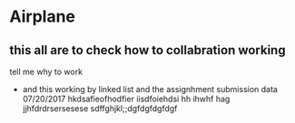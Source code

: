 # Airplane
## this all are to check how to collabration working
tell me why to work
- and this working by linked list and the assignhment submission data 07/20/2017
hkdsafieofhodfier iisdfoiehdsi hh  ihwhf hag
jjhfdrdrsersesese
sdffghjkl;;dgfdgfdgfdgf